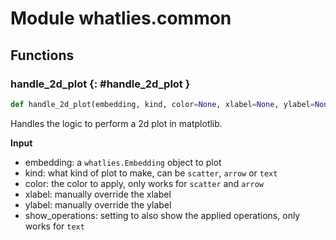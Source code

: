 # Module whatlies.common


## Functions

### handle_2d_plot {: #handle_2d_plot }

```python
def handle_2d_plot(embedding, kind, color=None, xlabel=None, ylabel=None, show_operations=False)
```

Handles the logic to perform a 2d plot in matplotlib.

**Input**

- embedding: a `whatlies.Embedding` object to plot
- kind: what kind of plot to make, can be `scatter`, `arrow` or `text`
- color: the color to apply, only works for `scatter` and `arrow`
- xlabel: manually override the xlabel
- ylabel: manually override the ylabel
- show_operations: setting to also show the applied operations, only works for `text`
